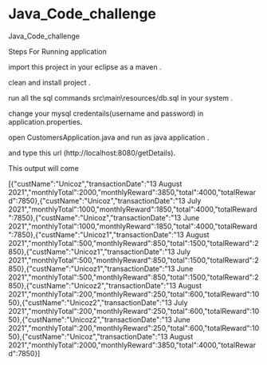 # Java_Code_challenge
 Java_Code_challenge


Steps For Running application 

import this project in your eclipse as a maven .

clean and install project .

run all the sql commands src\main\resources/db.sql in your system .

change your mysql credentails(username and password) in application.properties.

open CustomersApplication.java and run as java application .

and type this url (http://localhost:8080/getDetails).

This output will come 


[{"custName":"Unicoz","transactionDate":"13 August 2021","monthlyTotal":2000,"monthlyReward":3850,"total":4000,"totalReward":7850},{"custName":"Unicoz","transactionDate":"13 July 2021","monthlyTotal":1000,"monthlyReward":1850,"total":4000,"totalReward":7850},{"custName":"Unicoz","transactionDate":"13 June 2021","monthlyTotal":1000,"monthlyReward":1850,"total":4000,"totalReward":7850},{"custName":"Unicoz1","transactionDate":"13 August 2021","monthlyTotal":500,"monthlyReward":850,"total":1500,"totalReward":2850},{"custName":"Unicoz1","transactionDate":"13 July 2021","monthlyTotal":500,"monthlyReward":850,"total":1500,"totalReward":2850},{"custName":"Unicoz1","transactionDate":"13 June 2021","monthlyTotal":500,"monthlyReward":850,"total":1500,"totalReward":2850},{"custName":"Unicoz2","transactionDate":"13 August 2021","monthlyTotal":200,"monthlyReward":250,"total":600,"totalReward":1050},{"custName":"Unicoz2","transactionDate":"13 July 2021","monthlyTotal":200,"monthlyReward":250,"total":600,"totalReward":1050},{"custName":"Unicoz2","transactionDate":"13 June 2021","monthlyTotal":200,"monthlyReward":250,"total":600,"totalReward":1050},{"custName":"Unicoz","transactionDate":"13 August 2021","monthlyTotal":2000,"monthlyReward":3850,"total":4000,"totalReward":7850}]

